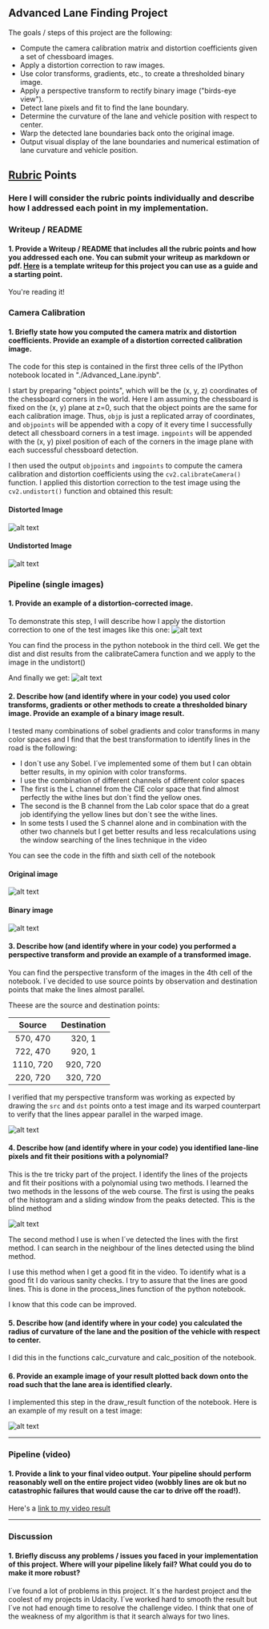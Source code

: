 ## Advanced Lane Finding Project

The goals / steps of this project are the following:

* Compute the camera calibration matrix and distortion coefficients given a set of chessboard images.
* Apply a distortion correction to raw images.
* Use color transforms, gradients, etc., to create a thresholded binary image.
* Apply a perspective transform to rectify binary image ("birds-eye view").
* Detect lane pixels and fit to find the lane boundary.
* Determine the curvature of the lane and vehicle position with respect to center.
* Warp the detected lane boundaries back onto the original image.
* Output visual display of the lane boundaries and numerical estimation of lane curvature and vehicle position.

[//]: # (Image References)

[image1]: ./camera_cal/calibration2.jpg "Distorted Chessboard"
[image2]: ./camera_cal/calibration2_un.jpg "Undistorted Chessboard"
[image3]: ./test_images/straight_lines1.jpg "Test image distorted"
[image4]: ./output_images/straight_lines1.jpg "Test Image undistorted"
[image5]: ./output_images/birdimg2.png "Bird eye of view"
[image6]: ./output_images/birdimgbin.png "Binary bird eye of view"
[image7]: ./output_images/birdimg.png "Transformation"
[image8]: ./output_images/polynomial.png "Polynomial lines"
[image9]: ./output_images/video.png "Video image"


## [Rubric](https://review.udacity.com/#!/rubrics/571/view) Points

### Here I will consider the rubric points individually and describe how I addressed each point in my implementation.  

### Writeup / README

#### 1. Provide a Writeup / README that includes all the rubric points and how you addressed each one.  You can submit your writeup as markdown or pdf.  [Here](https://github.com/udacity/CarND-Advanced-Lane-Lines/blob/master/writeup_template.md) is a template writeup for this project you can use as a guide and a starting point.  

You're reading it!

### Camera Calibration

#### 1. Briefly state how you computed the camera matrix and distortion coefficients. Provide an example of a distortion corrected calibration image.

The code for this step is contained in the first three cells of the IPython notebook located in "./Advanced_Lane.ipynb".  

I start by preparing "object points", which will be the (x, y, z) coordinates of the chessboard corners in the world. Here I am assuming the chessboard is fixed on the (x, y) plane at z=0, such that the object points are the same for each calibration image.  Thus, `objp` is just a replicated array of coordinates, and `objpoints` will be appended with a copy of it every time I successfully detect all chessboard corners in a test image.  `imgpoints` will be appended with the (x, y) pixel position of each of the corners in the image plane with each successful chessboard detection.  

I then used the output `objpoints` and `imgpoints` to compute the camera calibration and distortion coefficients using the `cv2.calibrateCamera()` function.  I applied this distortion correction to the test image using the `cv2.undistort()` function and obtained this result: 

#### Distorted Image
![alt text][image1]

#### Undistorted Image

![alt text][image2]

### Pipeline (single images)

#### 1. Provide an example of a distortion-corrected image.

To demonstrate this step, I will describe how I apply the distortion correction to one of the test images like this one:
![alt text][image3]

You can find the process in the python notebook in the third cell. We get the dist and dist results from the calibrateCamera function and we apply to the image in the undistort()

And finally we get:
![alt text][image4]

#### 2. Describe how (and identify where in your code) you used color transforms, gradients or other methods to create a thresholded binary image.  Provide an example of a binary image result.

I tested many combinations of sobel gradients and color transforms in many color spaces and I find that the best transformation to identify lines in the road is the following:

* I don´t use any Sobel. I´ve implemented some of them but I can obtain better results, in my opinion with color transforms.
* I use the combination of different channels of different color spaces
* The first is the L channel from the CIE color space that find almost perfectly the withe lines but don´t find the yellow ones. 
* The second is the B channel from the Lab color space that do a great job identifying the yellow lines but don´t see the withe lines.
* In some tests I used the S channel alone and in combination with the other two channels but I get better results and less recalculations using the window searching of the lines technique in the video 

You can see the code in the fifth and sixth cell of the notebook
#### Original image
![alt text][image5]

#### Binary image
![alt text][image6]


#### 3. Describe how (and identify where in your code) you performed a perspective transform and provide an example of a transformed image.

You can find the perspective transform of the images in the 4th cell of the notebook. I´ve decided to use source points by observation and destination points that make the lines almost parallel. 

Theese are the source and destination points:

| Source        | Destination   | 
|:-------------:|:-------------:| 
| 570, 470      | 320, 1        | 
| 722, 470      | 920, 1      |
| 1110, 720     | 920, 720      |
| 220, 720      | 320, 720        |

I verified that my perspective transform was working as expected by drawing the `src` and `dst` points onto a test image and its warped counterpart to verify that the lines appear parallel in the warped image.

![alt text][image7]

#### 4. Describe how (and identify where in your code) you identified lane-line pixels and fit their positions with a polynomial?

This is the tre tricky part of the project. I identify the lines of the projects and fit their positions with a polynomial using two methods. I learned the two methods in the lessons of the web course. The first is using the peaks of the histogram and a sliding window from the peaks detected. This is the blind method

![alt text][image8]

The second method I use is when I´ve detected the lines with the first method. I can search in the neighbour of the lines detected using the blind method. 

I use this method when I get a good fit in the video. To identify what is a good fit I do various sanity checks. I try to assure that the lines are good lines. This is done in the process_lines function of the python notebook.

I know that this code can be improved.

#### 5. Describe how (and identify where in your code) you calculated the radius of curvature of the lane and the position of the vehicle with respect to center.

I did this in the functions calc_curvature and calc_position of the notebook.

#### 6. Provide an example image of your result plotted back down onto the road such that the lane area is identified clearly.

I implemented this step in the draw_result function of the notebook.  Here is an example of my result on a test image:

![alt text][image9]

---

### Pipeline (video)

#### 1. Provide a link to your final video output.  Your pipeline should perform reasonably well on the entire project video (wobbly lines are ok but no catastrophic failures that would cause the car to drive off the road!).

Here's a [link to my video result](./project_video_output.mp4)

---

### Discussion

#### 1. Briefly discuss any problems / issues you faced in your implementation of this project.  Where will your pipeline likely fail?  What could you do to make it more robust?

I´ve found a lot of problems in this project. It´s the hardest project and the coolest of my projects in Udacity. I´ve worked hard to smooth the result but I´ve not had enough time to resolve the challenge video. I think that one of the weakness of my algorithm is that it search always for two lines.  
